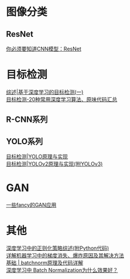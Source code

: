 # 图像分类
## ResNet
[你必须要知道CNN模型：ResNet](https://zhuanlan.zhihu.com/p/31852747)<br>

# 目标检测
[综述|基于深度学习的目标检测(一)](https://zhuanlan.zhihu.com/p/34325398)<br>
[目标检测-20种常用深度学习算法、原味代码汇总](https://zhuanlan.zhihu.com/p/37056927)<br>
## R-CNN系列

## YOLO系列
[目标检测|YOLO原理与实现](https://zhuanlan.zhihu.com/p/32525231)<br>
[目标检测|YOLOv2原理与实现(附YOLOv3)](https://zhuanlan.zhihu.com/p/35325884)<br>

# GAN
[一些fancy的GAN应用](https://zhuanlan.zhihu.com/p/39530883)<br>

# 其他
[深度学习中的正则化策略综述(附Python代码)](https://zhuanlan.zhihu.com/p/37120298)<br>
[详解机器学习中的梯度消失、爆炸原因及其解决方法](https://blog.csdn.net/qq_25737169/article/details/78847691)<br>
[基础 | batchnorm原理及代码详解](https://blog.csdn.net/qq_25737169/article/details/79048516)<br>
[深度学习中 Batch Normalization为什么效果好？](https://www.zhihu.com/question/38102762)<br>
